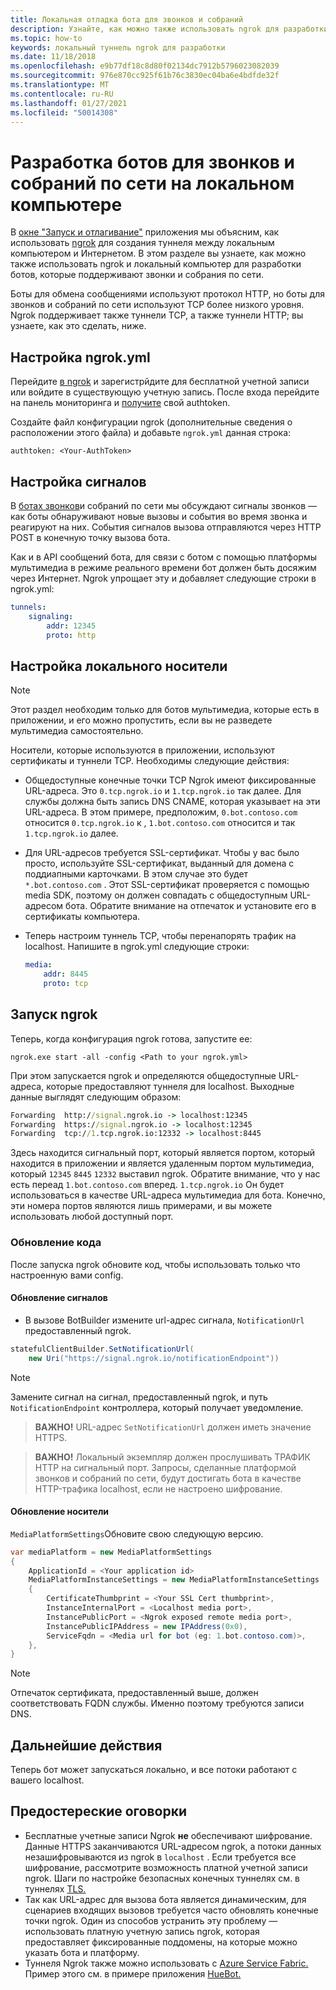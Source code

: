 ```yaml
---
title: Локальная отладка бота для звонков и собраний
description: Узнайте, как можно также использовать ngrok для разработки звонков и ботов собраний по сети на локальном компьютере.
ms.topic: how-to
keywords: локальный туннель ngrok для разработки
ms.date: 11/18/2018
ms.openlocfilehash: e9b77df18c8d80f02134dc7912b5796023082039
ms.sourcegitcommit: 976e870cc925f61b76c3830ec04ba6e4bdfde32f
ms.translationtype: MT
ms.contentlocale: ru-RU
ms.lasthandoff: 01/27/2021
ms.locfileid: "50014308"
---
```

# <a name="how-to-develop-calling-and-online-meeting-bots-on-your-local-pc"></a>Разработка ботов для звонков и собраний по сети на локальном компьютере

В [окне "Запуск и отлагивание"](../../concepts/build-and-test/debug.md) приложения мы объясним, как использовать [ngrok](https://ngrok.com) для создания туннеля между локальным компьютером и Интернетом. В этом разделе вы узнаете, как можно также использовать ngrok и локальный компьютер для разработки ботов, которые поддерживают звонки и собрания по сети.

Боты для обмена сообщениями используют протокол HTTP, но боты для звонков и собраний по сети используют TCP более низкого уровня. Ngrok поддерживает также туннели TCP, а также туннели HTTP; вы узнаете, как это сделать, ниже.

## <a name="configuring-ngrokyml"></a>Настройка ngrok.yml

Перейдите [в ngrok](https://ngrok.com) и зарегистрйдите для бесплатной учетной записи или войдите в существующую учетную запись. После входа перейдите на панель мониторинга и [получите](https://dashboard.ngrok.com) свой authtoken.

Создайте файл конфигурации ngrok (дополнительные сведения о расположении этого файла) и добавьте `ngrok.yml` данная строка: [](https://ngrok.com/docs#config)

  `authtoken: <Your-AuthToken>`

## <a name="setting-up-signaling"></a>Настройка сигналов

В [ботах звонков](./calls-meetings-bots-overview.md)и собраний по сети мы обсуждают сигналы звонков — как боты обнаруживают новые вызовы и события во время звонка и реагируют на них. События сигналов вызова отправляются через HTTP POST в конечную точку вызова бота.

Как и в API сообщений бота, для связи с ботом с помощью платформы мультимедиа в режиме реального времени бот должен быть досяжим через Интернет. Ngrok упрощает эту и добавляет следующие строки в ngrok.yml:

```yaml
tunnels:
    signaling:
        addr: 12345
        proto: http
```

## <a name="setting-up-local-media"></a>Настройка локального носители

> [!NOTE]
> Этот раздел необходим только для ботов мультимедиа, которые есть в приложении, и его можно пропустить, если вы не разведете мультимедиа самостоятельно.

Носители, которые используются в приложении, используют сертификаты и туннели TCP. Необходимы следующие действия:

- Общедоступные конечные точки TCP Ngrok имеют фиксированные URL-адреса. Это `0.tcp.ngrok.io` и `1.tcp.ngrok.io` так далее. Для службы должна быть запись DNS CNAME, которая указывает на эти URL-адреса. В этом примере, предположим, `0.bot.contoso.com` относится `0.tcp.ngrok.io` к , `1.bot.contoso.com` относится и так `1.tcp.ngrok.io` далее.
- Для URL-адресов требуется SSL-сертификат. Чтобы у вас было просто, используйте SSL-сертификат, выданный для домена с поддиапными карточками. В этом случае это будет `*.bot.contoso.com` . Этот SSL-сертификат проверяется с помощью media SDK, поэтому он должен совпадать с общедоступным URL-адресом бота. Обратите внимание на отпечаток и установите его в сертификаты компьютера.
- Теперь настроим туннель TCP, чтобы перенапорять трафик на localhost. Напишите в ngrok.yml следующие строки:

    ```yaml
    media:
        addr: 8445
        proto: tcp
    ```

## <a name="start-ngrok"></a>Запуск ngrok

Теперь, когда конфигурация ngrok готова, запустите ее:

  `ngrok.exe start -all -config <Path to your ngrok.yml>`

При этом запускается ngrok и определяются общедоступные URL-адреса, которые предоставляют туннеля для localhost. Выходные данные выглядят следующим образом:

```cmd
Forwarding  http://signal.ngrok.io -> localhost:12345
Forwarding  https://signal.ngrok.io -> localhost:12345
Forwarding  tcp://1.tcp.ngrok.io:12332 -> localhost:8445
```

Здесь находится сигнальный порт, который является портом, который находится в приложении и является удаленным портом мультимедиа, который `12345` `8445` `12332` выставил ngrok. Обратите внимание, что у нас есть переад `1.bot.contoso.com` вперед. `1.tcp.ngrok.io` Он будет использоваться в качестве URL-адреса мультимедиа для бота. Конечно, эти номера портов являются лишь примерами, и вы можете использовать любой доступный порт.

### <a name="update-code"></a>Обновление кода

После запуска ngrok обновите код, чтобы использовать только что настроенную вами config.

#### <a name="update-signaling"></a>Обновление сигналов

- В вызове BotBuilder измените url-адрес сигнала, `NotificationUrl` предоставленный ngrok.

```csharp
statefulClientBuilder.SetNotificationUrl(
    new Uri("https://signal.ngrok.io/notificationEndpoint"))
```

> [!NOTE]
> Замените сигнал на сигнал, предоставленный ngrok, и путь `NotificationEndpoint` контроллера, который получает уведомление.

> **ВАЖНО!** URL-адрес `SetNotificationUrl` должен иметь значение HTTPS.

> **ВАЖНО!** Локальный экземпляр должен прослушивать ТРАФИК HTTP на сигнальный порт. Запросы, сделанные платформой звонков и собраний по сети, будут достигать бота в качестве HTTP-трафика localhost, если не настроено шифрование.

#### <a name="update-media"></a>Обновление носители

`MediaPlatformSettings`Обновите свою следующую версию.

```csharp
var mediaPlatform = new MediaPlatformSettings
{
    ApplicationId = <Your application id>
    MediaPlatformInstanceSettings = new MediaPlatformInstanceSettings
    {
        CertificateThumbprint = <Your SSL Cert thumbprint>,
        InstanceInternalPort = <Localhost media port>,
        InstancePublicPort = <Ngrok exposed remote media port>,
        InstancePublicIPAddress = new IPAddress(0x0),
        ServiceFqdn = <Media url for bot (eg: 1.bot.contoso.com)>,
    },
}
```

> [!NOTE]
> Отпечаток сертификата, предоставленный выше, должен соответствовать FQDN службы. Именно поэтому требуются записи DNS.

## <a name="next-steps"></a>Дальнейшие действия

Теперь бот может запускаться локально, и все потоки работают с вашего localhost.

## <a name="caveats"></a>Предостереские оговорки

- Бесплатные учетные записи Ngrok **не** обеспечивают шифрование. Данные HTTPS заканчиваются URL-адресом ngrok, а потоки данных незашифровываются из ngrok в `localhost` . Если требуется все шифрование, рассмотрите возможность платной учетной записи ngrok. Шаги по настройке безопасных конечных туннелях см. в туннелях [TLS.](https://ngrok.com/docs#tls)
- Так как URL-адрес для вызова бота является динамическим, для сценариев входящих вызовов требуется часто обновлять конечные точки ngrok. Один из способов устранить эту проблему — использовать платную учетную запись ngrok, которая предоставляет фиксированные поддомены, на которые можно указать бота и платформу.
- Туннеля Ngrok также можно использовать с [Azure Service Fabric.](/azure/service-fabric/service-fabric-overview) Пример этого см. в примере приложения [HueBot.](/microsoftgraph/microsoft-graph-comms-samples/tree/master/Samples/LocalMediaSamples/HueBot/HueBot)

